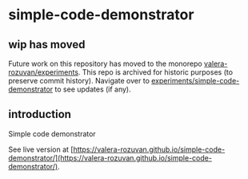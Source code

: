 # simple-code-demonstrator

## wip has moved

Future work on this repository has moved to the monorepo [valera-rozuvan/experiments](https://github.com/valera-rozuvan/experiments). This repo is archived for historic purposes (to preserve commit history). Navigate over to [experiments/simple-code-demonstrator](https://github.com/valera-rozuvan/experiments/tree/main/simple-code-demonstrator) to see updates (if any).

## introduction

Simple code demonstrator

See live version at [https://valera-rozuvan.github.io/simple-code-demonstrator/](https://valera-rozuvan.github.io/simple-code-demonstrator/).
